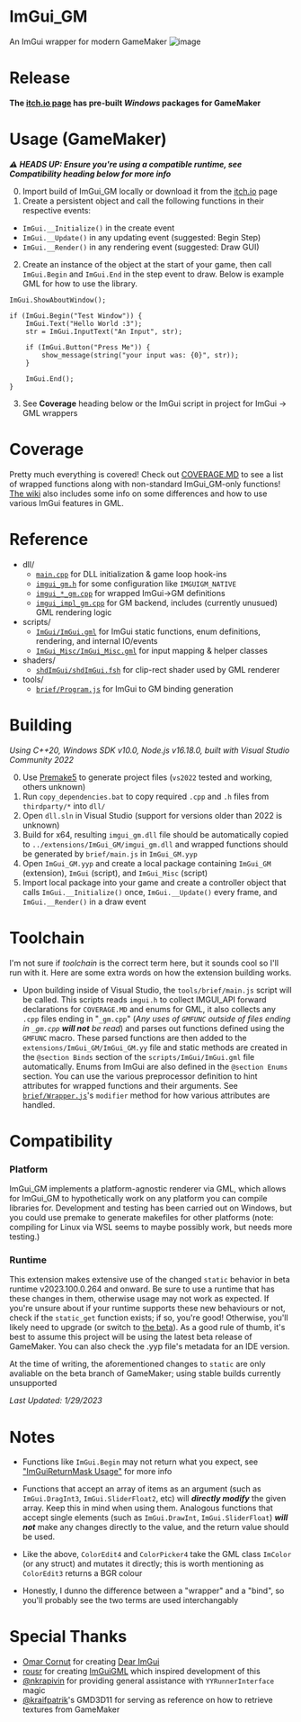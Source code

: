# ImGui_GM
An ImGui wrapper for modern GameMaker
![image](https://user-images.githubusercontent.com/6483989/215343506-9b6900b0-6c0b-4f0e-a96f-f0e3561a97a0.png)

# Release
**The [itch.io page](https://nommiiin.itch.io/imgui-gm) has pre-built *Windows* packages for GameMaker**

# Usage (GameMaker)
***⚠️ HEADS UP: Ensure you're using a compatible runtime, see Compatibility heading below for more info***

0. Import build of ImGui_GM locally or download it from the [itch.io](https://nommiiin.itch.io/imgui-gm) page
1. Create a persistent object and call the following functions in their respective events:
  - `ImGui.__Initialize()` in the create event
  - `ImGui.__Update()` in any updating event (suggested: Begin Step)
  - `ImGui.__Render()` in any rendering event (suggested: Draw GUI)
  
2. Create an instance of the object at the start of your game, then call `ImGui.Begin` and `ImGui.End` in the step event to draw. Below is example GML for how to use the library.

```gml
ImGui.ShowAboutWindow();

if (ImGui.Begin("Test Window")) {
	ImGui.Text("Hello World :3");
	str = ImGui.InputText("An Input", str);
	
	if (ImGui.Button("Press Me")) {
		show_message(string("your input was: {0}", str));	
	}
	
	ImGui.End();
}
```

3. See **Coverage** heading below or the ImGui script in project for ImGui -> GML wrappers

# Coverage
Pretty much everything is covered! Check out [COVERAGE.MD](https://github.com/nommiin/ImGui_GM/blob/main/COVERAGE.md) to see a list of wrapped functions along with non-standard ImGui_GM-only functions! [The wiki](https://github.com/nommiin/ImGui_GM/wiki) also includes some info on some differences and how to use various ImGui features in GML. 

# Reference
- dll/
  - [`main.cpp`](https://github.com/nommiin/ImGui_GM/blob/main/dll/main.cpp) for DLL initialization & game loop hook-ins
  - [`imgui_gm.h`](https://github.com/nommiin/ImGui_GM/blob/main/dll/imgui_gm.h) for some configuration like `IMGUIGM_NATIVE`
  - [`imgui_*_gm.cpp`](https://github.com/nommiin/ImGui_GM/blob/main/dll/imgui_api_gm.cpp) for wrapped ImGui->GM definitions
  - [`imgui_impl_gm.cpp`](https://github.com/nommiin/ImGui_GM/blob/main/dll/imgui_impl_gm.cpp) for GM backend, includes (currently unusued) GML rendering logic 
- scripts/
    - [`ImGui/ImGui.gml`](https://github.com/nommiin/ImGui_GM/blob/main/scripts/ImGui/ImGui.gml) for ImGui static functions, enum definitions, rendering, and internal IO/events
    - [`ImGui_Misc/ImGui_Misc.gml`](https://github.com/nommiin/ImGui_GM/blob/main/scripts/ImGui_Misc/ImGui_Misc.gml) for input mapping & helper classes 
- shaders/
  - [`shdImGui/shdImGui.fsh`](https://github.com/nommiin/ImGui_GM/blob/main/shaders/shdImGui/shdImGui.fsh) for clip-rect shader used by GML renderer
- tools/
  - [`brief/Program.js`](https://github.com/nommiin/ImGui_GM/blob/main/tools/brief/Program.js) for ImGui to GM binding generation

# Building
*Using C++20, Windows SDK v10.0, Node.js v16.18.0, built with Visual Studio Community 2022*

0. Use [Premake5](https://premake.github.io/) to generate project files (`vs2022` tested and working, others unknown) 
1. Run `copy_dependencies.bat` to copy required `.cpp` and `.h` files from `thirdparty/*` into `dll/`
2. Open `dll.sln` in Visual Studio (support for versions older than 2022 is unknown)
3. Build for x64, resulting `imgui_gm.dll` file should be automatically copied to `../extensions/ImGui_GM/imgui_gm.dll` and wrapped functions should be generated by `brief/main.js` in `ImGui_GM.yyp`
4. Open `ImGui_GM.yyp` and create a local package containing `ImGui_GM` (extension), `ImGui` (script), and `ImGui_Misc` (script)
5. Import local package into your game and create a controller object that calls `ImGui.__Initialize()` once, `ImGui.__Update()` every frame, and `ImGui.__Render()` in a draw event

# Toolchain
I'm not sure if *toolchain* is the correct term here, but it sounds cool so I'll run with it. Here are some extra words on how the extension building works.

- Upon building inside of Visual Studio, the `tools/brief/main.js` script will be called. This scripts reads `imgui.h` to collect IMGUI_API forward declarations for `COVERAGE.MD` and enums for GML, it also collects any `.cpp` files ending in "`_gm.cpp`" (*Any uses of `GMFUNC` outside of files ending in `_gm.cpp` **will not** be read*) and parses out functions defined using the `GMFUNC` macro. These parsed functions are then added to the `extensions/ImGui_GM/ImGui_GM.yy` file and static methods are created in the `@section Binds` section of the `scripts/ImGui/ImGui.gml` file automatically. Enums from ImGui are also defined in the `@section Enums` section. You can use the various preprocessor definition to hint attributes for wrapped functions and their arguments. See [`brief/Wrapper.js`](https://github.com/nommiin/ImGui_GM/blob/main/tools/brief/Wrapper.js#L96)'s `modifier` method for how various attributes are handled. 

# Compatibility
### Platform
ImGui_GM implements a platform-agnostic renderer via GML, which allows for ImGui_GM to hypothetically work on any platform you can compile libraries for. Development and testing has been carried out on Windows, but you could use premake to generate makefiles for other platforms (note: compiling for Linux via WSL seems to maybe possibly work, but needs more testing.)

### Runtime
This extension makes extensive use of the changed `static` behavior in beta runtime v2023.100.0.264 and onward. Be sure to use a runtime that has these changes in them, otherwise usage may not work as expected. If you're unsure about if your runtime supports these new behaviours or not, check if the `static_get` function exists; if so, you're good! Otherwise, you'll likely need to upgrade (or switch to [the beta](https://gms.yoyogames.com/release-notes-runtime-NuBeta.html)). As a good rule of thumb, it's best to assume this project will be using the latest beta release of GameMaker. You can also check the .yyp file's metadata for an IDE version.

At the time of writing, the aforementioned changes to `static` are only avaliable on the beta branch of GameMaker; using stable builds currently unsupported

*Last Updated: 1/29/2023*

# Notes
- Functions like `ImGui.Begin` may not return what you expect, see ["ImGuiReturnMask Usage"](https://github.com/nommiin/ImGui_GM/wiki/ImGuiReturnMask-Usage) for more info

- Functions that accept an array of items as an argument (such as `ImGui.DragInt3`, `ImGui.SliderFloat2`, etc) will ***directly modify*** the given array. Keep this in mind when using them. Analogous functions that accept single elements (such as `ImGui.DrawInt`, `ImGui.SliderFloat`) ***will not*** make any changes directly to the value, and the return value should be used.

- Like the above, `ColorEdit4` and `ColorPicker4` take the GML class `ImColor` (or any struct) and mutates it directly; this is worth mentioning as `ColorEdit3` returns a BGR colour

- Honestly, I dunno the difference between a "wrapper" and a "bind", so you'll probably see the two terms are used interchangably

# Special Thanks
- [Omar Cornut](https://github.com/ocornut/) for creating [Dear ImGui](https://github.com/ocornut/imgui)
- [rousr](https://rou.sr/) for creating [ImGuiGML](https://imguigml.rou.sr/) which inspired development of this
- [@nkrapivin](https://github.com/nkrapivin) for providing general assistance with `YYRunnerInterface` magic
- [@kraifpatrik](https://github.com/blueburncz/GMD3D11)'s GMD3D11 for serving as reference on how to retrieve textures from GameMaker
